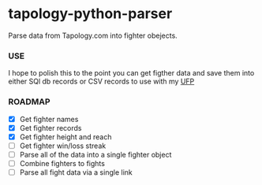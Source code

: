 # tapology-python-parser
Parse data from Tapology.com into fighter obejects.

### USE
I hope to polish this to the point you can get figther data and save them into either SQl db records or CSV records to use with my [UFP](https://github.com/angel-721/UFP)

### ROADMAP
 * [x] Get fighter names
 * [x] Get fighter records
 * [x] Get fighter height and reach
 * [ ] Get fighter win/loss streak
 * [ ] Parse all of the data into a single fighter object
 * [ ] Combine fighters to fights
 * [ ] Parse all fight data via a single link

